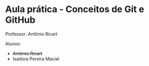 # Aula prática - Conceitos de Git e GitHub

Professor: Antônio Ricart

Alunos:
- ~~Antônio Ricart~~
- Isadora Pereira Maciel